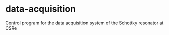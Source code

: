 # data-acquisition
Control program for the data acquisition system of the Schottky resonator at CSRe
